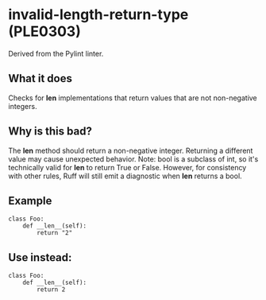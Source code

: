 # invalid-length-return-type (PLE0303)
Derived from the Pylint linter.
## What it does
Checks for __len__ implementations that return values that are not non-negative
integers.
## Why is this bad?
The __len__ method should return a non-negative integer. Returning a different
value may cause unexpected behavior.
Note: bool is a subclass of int, so it's technically valid for __len__ to
return True or False. However, for consistency with other rules, Ruff will
still emit a diagnostic when __len__ returns a bool.
## Example
```
class Foo:
    def __len__(self):
        return "2"
```
## Use instead:
```
class Foo:
    def __len__(self):
        return 2
```